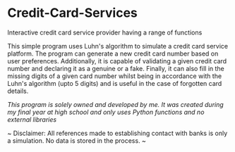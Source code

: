 # Credit-Card-Services
Interactive credit card service provider having a range of functions

This simple program uses Luhn's algorithm to simulate a credit card service platform. 
The program can generate a new credit card number based on user preferences. Additionally, it is capable of validating a given credit card number and declaring it as a genuine or a fake. Finally, it can also fill in the missing digits of a given card number whilst being in accordance with the Luhn's algorithm (upto 5 digits) and is useful in the case of forgotten card details.

_This program is solely owned and developed by me. It was created during my final year at high school and only uses Python functions and no external libraries_

~ Disclaimer: All references made to establishing contact with banks is only a simulation. No data is stored in the process. ~
